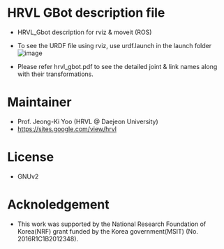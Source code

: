 # HRVL GBot description file
- HRVL_Gbot description for rviz & moveit (ROS)
- To see the URDF file using rviz, use urdf.launch in the launch folder
![image](https://user-images.githubusercontent.com/29231446/60486810-23446800-9cda-11e9-9f60-4227535b131f.png)

- Please refer hrvl_gbot.pdf to see the detailed joint & link names along with their transformations.

# Maintainer
- Prof. Jeong-Ki Yoo (HRVL @ Daejeon University)
- https://sites.google.com/view/hrvl

# License
- GNUv2

# Acknoledgement
- This work was supported by the National Research Foundation of Korea(NRF) grant funded by the Korea government(MSIT) (No. 2016R1C1B2012348).


